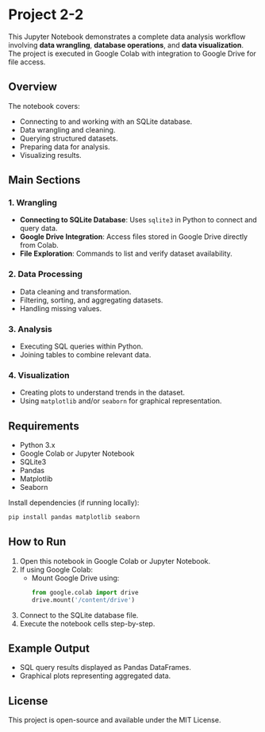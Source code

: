 # Project 2-2

This Jupyter Notebook demonstrates a complete data analysis workflow involving **data wrangling**, **database operations**, and **data visualization**.  
The project is executed in Google Colab with integration to Google Drive for file access.

## Overview

The notebook covers:
- Connecting to and working with an SQLite database.
- Data wrangling and cleaning.
- Querying structured datasets.
- Preparing data for analysis.
- Visualizing results.

## Main Sections

### 1. Wrangling
- **Connecting to SQLite Database**: Uses `sqlite3` in Python to connect and query data.
- **Google Drive Integration**: Access files stored in Google Drive directly from Colab.
- **File Exploration**: Commands to list and verify dataset availability.

### 2. Data Processing
- Data cleaning and transformation.
- Filtering, sorting, and aggregating datasets.
- Handling missing values.

### 3. Analysis
- Executing SQL queries within Python.
- Joining tables to combine relevant data.

### 4. Visualization
- Creating plots to understand trends in the dataset.
- Using `matplotlib` and/or `seaborn` for graphical representation.

## Requirements

- Python 3.x
- Google Colab or Jupyter Notebook
- SQLite3
- Pandas
- Matplotlib
- Seaborn

Install dependencies (if running locally):
```bash
pip install pandas matplotlib seaborn
```

## How to Run

1. Open this notebook in Google Colab or Jupyter Notebook.
2. If using Google Colab:
   - Mount Google Drive using:
     ```python
     from google.colab import drive
     drive.mount('/content/drive')
     ```
3. Connect to the SQLite database file.
4. Execute the notebook cells step-by-step.

## Example Output

- SQL query results displayed as Pandas DataFrames.
- Graphical plots representing aggregated data.

## License

This project is open-source and available under the MIT License.
